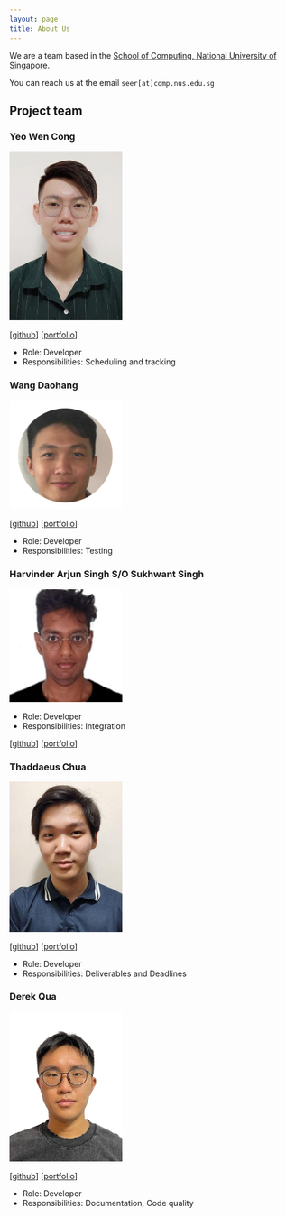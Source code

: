 ```yaml
---
layout: page
title: About Us
---
```


We are a team based in the [School of Computing, National University of Singapore](https://www.comp.nus.edu.sg).

You can reach us at the email `seer[at]comp.nus.edu.sg`

## Project team

### Yeo Wen Cong

<img src="images/wen-cong.png" width="200px">

[[github](http://github.com/wen-cong)]
[[portfolio](team/wen-cong.md)]

* Role: Developer
* Responsibilities: Scheduling and tracking

### Wang Daohang

<img src="images/itsdaodao.png" width="200px">

[[github](http://github.com/itsdaodao)] [[portfolio](team/itsdaodao.md)]

* Role: Developer
* Responsibilities: Testing

### Harvinder Arjun Singh S/O Sukhwant Singh
<img src="images/harjun751.png" width="200px">

* Role: Developer
* Responsibilities: Integration

[[github](https://github.com/Harjun751/)]
[[portfolio](team/harjun751.md)]

### Thaddaeus Chua

<img src="images/moshimoshimochi.png" width="200px">

[[github](http://github.com/MoshiMoshiMochi)]
[[portfolio](images/moshimoshimochi.md)]

* Role: Developer
* Responsibilities: Deliverables and Deadlines

### Derek Qua

<img src="images/Derekqua.png" width="200px">

[[github](https://github.com/Derekqua)]
[[portfolio](team/Derekqua.md)]

* Role: Developer
* Responsibilities: Documentation, Code quality
